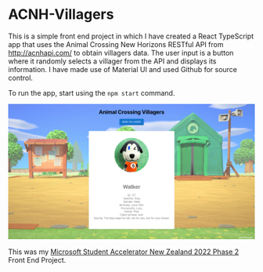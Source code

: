 # ACNH-Villagers

This is a simple front end project in which I have created a React TypeScript app that uses the Animal Crossing New Horizons RESTful API from http://acnhapi.com/ to obtain villagers data. The user input is a button where it randomly selects a villager from the API and displays its information. I have made use of Material UI and used Github for source control. 

To run the app, start using the `npm start` command.

![Animal Crossing New Horizons Villagers Web App UI](ACNH-UI.png)

This was my [Microsoft Student Accelerator New Zealand 2022 Phase 2](http://github.com/NZMSA/2022-Phase-2) Front End Project. 
